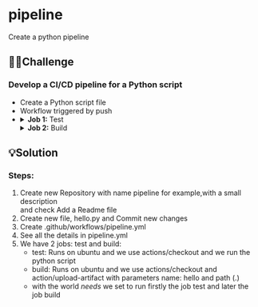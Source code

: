 # pipeline
Create a python pipeline

## 🏴‍☠️Challenge ##

### Develop a CI/CD pipeline for a Python script ###

<ul>
  <li>Create a Python script file</li>
  <li>Workflow triggered by push</li>
  <li>
  <details>
    <summary>
      <strong>Job 1:</strong> Test
    </summary>
    <p>
      <ul>
        <li><i>Check out the repo</i></li>
        <li><i>Run the script: python hello.py</i></li>
      </ul>
    </p>
  </details>
<details>
  <summary><strong>Job 2:</strong> Build </summary>
  <p> 
    <ul>
      <li>Depends on Job 1</li>
      <li>Check out the repo</li>
      <li>Create an artifact</li>
    </ul>
  </p>
</details>
</li>
</ul>


## 💡Solution ##

<h3>Steps:</h3>
<ol>
<li>Create new Repository with name pipeline for example,with a small description <br/>and check Add a Readme file</li>
<li>Create new file, hello.py and Commit new changes</li>
<li>Create .github/workflows/pipeline.yml</li>
<li>See all the details in pipeline.yml</li>
<li>We have 2 jobs: test and build:
<ul>
<li>test: Runs on ubuntu and we use actions/checkout and we run the python script</li>
<li>build: Runs on ubuntu and we use actions/checkout and action/upload-artifact with parameters name: hello and path (.) </li>
<li>with the world <i>needs</i> we set to run firstly the job test and later the job build
</ul>
</li>
</ol>
